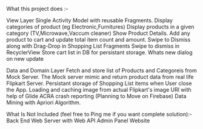 What this project does :-

View Layer
Single Activity Model with reusable Fragments.
Display categories of product (eg Electronic,Furnitures)
Display products in a given category (TV,Microwave,Vaccum cleaner)
Show Product Details.
Add any product to cart and update total item count and amount.
Swipe to Dismiss along with Drag-Drop in Shopping List Fragments
Swipe to dismiss in RecyclerView
Store cart list in DB for persistant storage.
Whats new dialog on new update

Data and Domain Layer
Fetch and store list of Products and Categoreis from Mock Server. The Mock server mimic and return product data from real life Flipkart Server.
Persistant storage of Shopping List items when User close the App.
Loading and caching image from actual Flipkart's image URl with help of Glide
ACRA crash reporting (Planning to Move on Firebase)
Data Mining with Apriori Algorithm.

What Is Not Included (feel free to Ping me if you want complete solution):-
Back End Web Server with Web API
Admin Panel
Website
